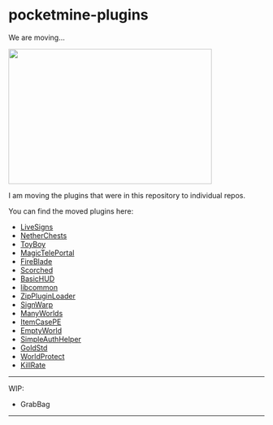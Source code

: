 # pocketmine-plugins

We are moving...

<img
  src="https://github.com/Muirfield/pocketmine-plugins/raw/master/Moving.jpg"
  style="width:400px;height:266px"
  width="400" height="266"
/>

I am moving the plugins that were in this repository to
individual repos.

You can find the moved plugins here:

* [LiveSigns](https://github.com/Muirfield/LiveSigns)
* [NetherChests](https://github.com/Muirfield/NetherChests)
* [ToyBoy](https://github.com/Muirfield/ToyBox)
* [MagicTelePortal](https://github.com/Muirfield/MagicTelePortal)
* [FireBlade](https://github.com/Muirfield/FireBlade)
* [Scorched](https://github.com/Muirfield/Scorched)
* [BasicHUD](https://github.com/Muirfield/BasicHUD)
* [libcommon](https://github.com/Muirfield/libcommon)
* [ZipPluginLoader](https://github.com/Muirfield/ZipPluginLoader)
* [SignWarp](https://github.com/Muirfield/SignWarp)
* [ManyWorlds](https://github.com/Muirfield/ManyWorlds)
* [ItemCasePE](https://github.com/Muirfield/ItemCasePE)
* [EmptyWorld](https://github.com/Muirfield/EmptyWorld)
* [SimpleAuthHelper](https://github.com/Muirfield/SimpleAuthHelper)
* [GoldStd](https://github.com/Muirfield/GoldStd)
* [WorldProtect](https://github.com/Muirfield/WorldProtect)
* [KillRate](https://github.com/Muirfield/KillRate)

<hr/>

WIP:

* GrabBag

<hr/>



